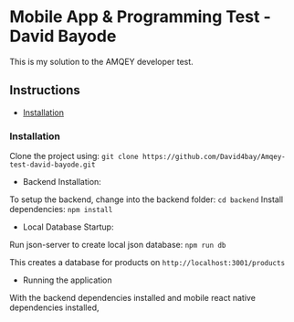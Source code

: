 # Mobile App & Programming Test - David Bayode

This is my solution to the AMQEY developer test.

## Instructions

- [Installation](#installation)

### Installation

Clone the project using:
    `git clone https://github.com/David4bay/Amqey-test-david-bayode.git`

- Backend Installation:

To setup the backend, change into the backend folder:
    `cd backend`
Install dependencies:
    `npm install`

- Local Database Startup:

Run json-server to create local json database:
    `npm run db`

This creates a database for products on `http://localhost:3001/products`

- Running the application

With the backend dependencies installed and mobile react native dependencies installed,

